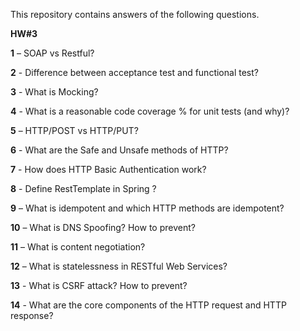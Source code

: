 This repository contains answers of the following questions.

**HW#3**

**1** – SOAP vs Restful?

**2** - Difference between acceptance test and functional test?

**3** - What is Mocking?

**4** - What is a reasonable code coverage % for unit tests (and why)?

**5** – HTTP/POST vs HTTP/PUT?

**6** - What are the Safe and Unsafe methods of HTTP?

**7** - How does HTTP Basic Authentication work?

**8** - Define RestTemplate in Spring ?

**9** – What is idempotent and which HTTP methods are idempotent?

**10** – What is DNS Spoofing? How to prevent?

**11** – What is content negotiation?

**12** – What is statelessness in RESTful Web Services?

**13** - What is CSRF attack? How to prevent?

**14** - What are the core components of the HTTP request and HTTP response?
